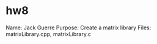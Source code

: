 # hw8


Name: Jack Guerre
Purpose: Create a matrix library
Files: matrixLibrary.cpp, matrixLibrary.c
